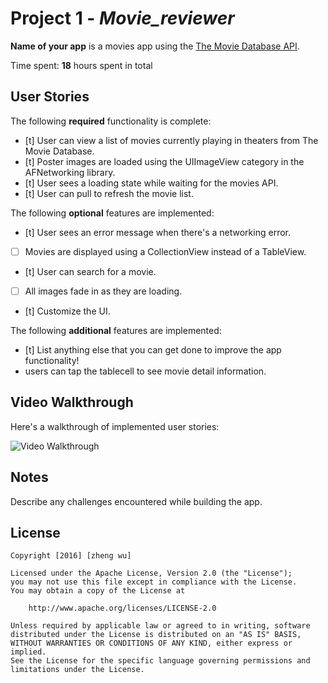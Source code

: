 # Project 1 - *Movie_reviewer*

**Name of your app** is a movies app using the [The Movie Database API](http://docs.themoviedb.apiary.io/#).

Time spent: **18** hours spent in total

## User Stories

The following **required** functionality is complete:

- [t] User can view a list of movies currently playing in theaters from The Movie Database.
- [t] Poster images are loaded using the UIImageView category in the AFNetworking library.
- [t] User sees a loading state while waiting for the movies API.
- [t] User can pull to refresh the movie list.

The following **optional** features are implemented:

- [t] User sees an error message when there's a networking error.
- [ ] Movies are displayed using a CollectionView instead of a TableView.
- [t] User can search for a movie.
- [ ] All images fade in as they are loading.
- [t] Customize the UI.

The following **additional** features are implemented:

- [t] List anything else that you can get done to improve the app functionality!
- users can tap the tablecell to see movie detail information.

## Video Walkthrough 

Here's a walkthrough of implemented user stories:

<img src='http://i.imgur.com/457qIJ5.gif' title='Video Walkthrough' width='' alt='Video Walkthrough' />


## Notes

Describe any challenges encountered while building the app.

## License

    Copyright [2016] [zheng wu]

    Licensed under the Apache License, Version 2.0 (the "License");
    you may not use this file except in compliance with the License.
    You may obtain a copy of the License at

        http://www.apache.org/licenses/LICENSE-2.0

    Unless required by applicable law or agreed to in writing, software
    distributed under the License is distributed on an "AS IS" BASIS,
    WITHOUT WARRANTIES OR CONDITIONS OF ANY KIND, either express or implied.
    See the License for the specific language governing permissions and
    limitations under the License.
